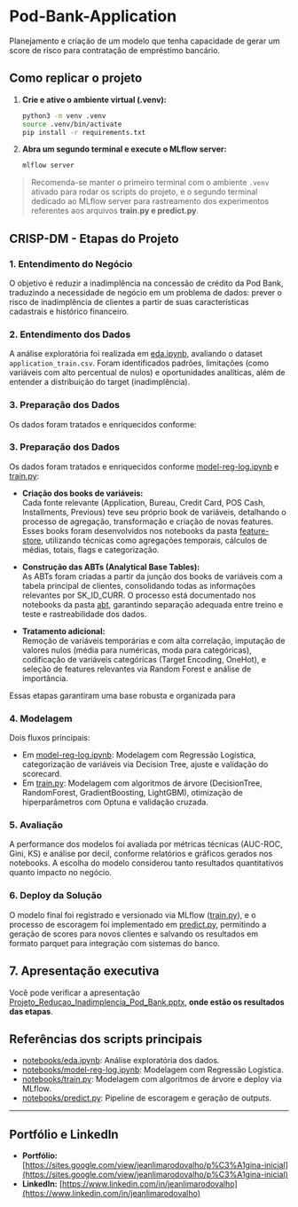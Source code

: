 # Pod-Bank-Application
Planejamento e criação de um modelo que tenha capacidade de gerar um score de risco para contratação de empréstimo bancário.  

## Como replicar o projeto

1. **Crie e ative o ambiente virtual (.venv):**
   ```bash
   python3 -m venv .venv
   source .venv/bin/activate
   pip install -r requirements.txt
   ```

2. **Abra um segundo terminal e execute o MLflow server:**
   ```bash
   mlflow server
   ```

> Recomenda-se manter o primeiro terminal com o ambiente `.venv` ativado para rodar os scripts do projeto, e o segundo terminal dedicado ao MLflow server para rastreamento dos experimentos referentes aos arquivos **train.py e predict.py**.

## CRISP-DM - Etapas do Projeto

### 1. Entendimento do Negócio
O objetivo é reduzir a inadimplência na concessão de crédito da Pod Bank, traduzindo a necessidade de negócio em um problema de dados: prever o risco de inadimplência de clientes a partir de suas características cadastrais e histórico financeiro.

### 2. Entendimento dos Dados
A análise exploratória foi realizada em [eda.ipynb](notebooks/eda.ipynb), avaliando o dataset `application_train.csv`. Foram identificados padrões, limitações (como variáveis com alto percentual de nulos) e oportunidades analíticas, além de entender a distribuição do target (inadimplência).

### 3. Preparação dos Dados
Os dados foram tratados e enriquecidos conforme: 

### 3. Preparação dos Dados
Os dados foram tratados e enriquecidos conforme [model-reg-log.ipynb](notebooks/model-reg-log.ipynb) e [train.py](notebooks/train.py):

- **Criação dos books de variáveis:**  
  Cada fonte relevante (Application, Bureau, Credit Card, POS Cash, Installments, Previous) teve seu próprio book de variáveis, detalhando o processo de agregação, transformação e criação de novas features. Esses books foram desenvolvidos nos notebooks da pasta [feature-store](notebooks/feature-store), utilizando técnicas como agregações temporais, cálculos de médias, totais, flags e categorização.

- **Construção das ABTs (Analytical Base Tables):**  
  As ABTs foram criadas a partir da junção dos books de variáveis com a tabela principal de clientes, consolidando todas as informações relevantes por SK_ID_CURR. O processo está documentado nos notebooks da pasta [abt](notebooks/abt), garantindo separação adequada entre treino e teste e rastreabilidade dos dados.

- **Tratamento adicional:**  
  Remoção de variáveis temporárias e com alta correlação, imputação de valores nulos (média para numéricas, moda para categóricas), codificação de variáveis categóricas (Target Encoding, OneHot), e seleção de features relevantes via Random Forest e análise de importância.

Essas etapas garantiram uma base robusta e organizada para

### 4. Modelagem
Dois fluxos principais:
- Em [model-reg-log.ipynb](notebooks/model-reg-log.ipynb): Modelagem com Regressão Logística, categorização de variáveis via Decision Tree, ajuste e validação do scorecard.
- Em [train.py](notebooks/train.py): Modelagem com algoritmos de árvore (DecisionTree, RandomForest, GradientBoosting, LightGBM), otimização de hiperparâmetros com Optuna e validação cruzada.

### 5. Avaliação
A performance dos modelos foi avaliada por métricas técnicas (AUC-ROC, Gini, KS) e análise por decil, conforme relatórios e gráficos gerados nos notebooks. A escolha do modelo considerou tanto resultados quantitativos quanto impacto no negócio.

### 6. Deploy da Solução
O modelo final foi registrado e versionado via MLflow ([train.py](notebooks/train.py)), e o processo de escoragem foi implementado em [predict.py](notebooks/predict.py), permitindo a geração de scores para novos clientes e salvando os resultados em formato parquet para integração com sistemas do banco.

## 7. Apresentação executiva
Você pode verificar a apresentação [Projeto_Reducao_Inadimplencia_Pod_Bank.pptx](Projeto_Reducao_Inadimplencia_Pod_Bank.pptx), **onde estão os resultados das etapas**.

## Referências dos scripts principais
- [notebooks/eda.ipynb](notebooks/eda.ipynb): Análise exploratória dos dados.
- [notebooks/model-reg-log.ipynb](notebooks/model-reg-log.ipynb): Modelagem com Regressão Logística.
- [notebooks/train.py](notebooks/train.py): Modelagem com algoritmos de árvore e deploy via MLflow.
- [notebooks/predict.py](notebooks/predict.py): Pipeline de escoragem e geração de outputs.

---

## Portfólio e LinkedIn

- **Portfólio:** [https://sites.google.com/view/jeanlimarodovalho/p%C3%A1gina-inicial](https://sites.google.com/view/jeanlimarodovalho/p%C3%A1gina-inicial)
- **LinkedIn:** [https://www.linkedin.com/in/jeanlimarodovalho](https://www.linkedin.com/in/jeanlimarodovalho)
